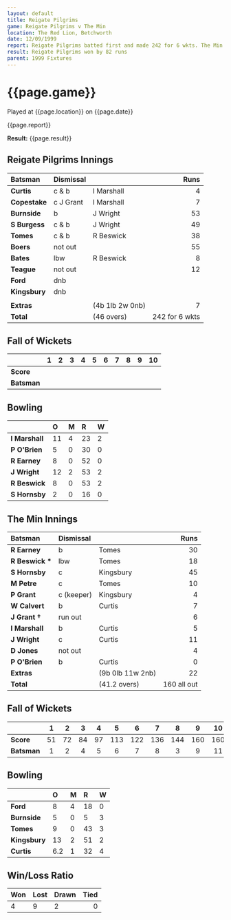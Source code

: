 ```yaml
---
layout: default
title: Reigate Pilgrims
game: Reigate Pilgrims v The Min
location: The Red Lion, Betchworth
date: 12/09/1999
report: Reigate Pilgrims batted first and made 242 for 6 wkts. The Min replied with 160 all out
result: Reigate Pilgrims won by 82 runs
parent: 1999 Fixtures
---
```


# {{page.game}}

Played at {{page.location}} on {{page.date}}

{{page.report}}

**Result:** {{page.result}}

## Reigate Pilgrims Innings

| Batsman | Dismissal |  | Runs |
|:---|:---|---|---:|
| **Curtis** | c & b | I Marshall | 4 |
| **Copestake** | c J Grant | I Marshall | 7 |
| **Burnside** | b | J Wright | 53 |
| **S Burgess** | c & b | J Wright | 49 |
| **Tomes** | c & b | R Beswick | 38 |
| **Boers** | not out |  | 55 |
| **Bates** | lbw | R Beswick | 8 |
| **Teague** | not out |  | 12 |
| **Ford** | dnb |  |  |
| **Kingsbury** | dnb |  |  |
|  |  |  |  |
| **Extras** | | (4b 1lb 2w 0nb) | 7 |
| **Total** | | (46 overs) | 242 for 6 wkts |

## Fall of Wickets

| | 1 | 2 | 3 | 4 | 5 | 6 | 7 | 8 | 9 | 10 |
|---|:---:|:---:|:---:|:---:|:---:|:---:|:---:|:---:|:---:|:---:|
| **Score** |  |  |  |  |  |  |  |  |  |  |
| **Batsman** |  |  |  |  |  |  |  |  |  |  |

## Bowling

| | O | M | R | W |
|---|:---|:---|:---|:---|
| **I Marshall** | 11 | 4 | 23 | 2 |
| **P O'Brien** | 5 | 0 | 30 | 0 |
| **R Earney** | 8 | 0 | 52 | 0 |
| **J Wright** | 12 | 2 | 53 | 2 |
| **R Beswick** | 8 | 0 | 53 | 2 |
| **S Hornsby** | 2 | 0 | 16 | 0 |


## The Min Innings

| Batsman | Dismissal |  | Runs |
|:---|:---|---|---:|
| **R Earney** | b | Tomes | 30 |
| **R Beswick &#42;** | lbw | Tomes | 18 |
| **S Hornsby** | c | Kingsbury | 45 |
| **M Petre** | c | Tomes | 10 |
| **P Grant** | c (keeper) | Kingsbury | 4 |
| **W Calvert** | b | Curtis | 7 |
| **J Grant &#8224;** | run out |  | 6 |
| **I Marshall** | b | Curtis | 5 |
| **J Wright** | c | Curtis | 11 |
| **D Jones** | not out |  | 4 |
| **P O'Brien** | b | Curtis | 0 |
| **Extras** | | (9b 0lb 11w 2nb) | 22 |
| **Total** | | (41.2 overs) | 160 all out |

## Fall of Wickets

| | 1 | 2 | 3 | 4 | 5 | 6 | 7 | 8 | 9 | 10 |
|---|:---:|:---:|:---:|:---:|:---:|:---:|:---:|:---:|:---:|:---:|
| **Score** | 51 | 72 | 84 | 97 | 113 | 122 | 136 | 144 | 160 | 160 |
| **Batsman** | 1 | 2 | 4 | 5 | 6 | 7 | 8 | 3 | 9 | 11 |

## Bowling

| | O | M | R | W |
|---|:---|:---|:---|:---|
| **Ford** | 8 | 4 | 18 | 0 |
| **Burnside** | 5 | 0 | 5 | 3 |
| **Tomes** | 9 | 0 | 43 | 3 |
| **Kingsbury** | 13 | 2 | 51 | 2 |
| **Curtis** | 6.2 | 1 | 32 | 4 |

## Win/Loss Ratio

| Won | Lost | Drawn | Tied |
|:---|:---|:---|---:|
| 4 | 9 | 2 | 0 |